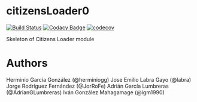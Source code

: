 # citizensLoader0
[![Build Status](https://travis-ci.org/Arquisoft/citizensLoader0.svg?branch=master)](https://travis-ci.org/Arquisoft/citizensLoader0)
[![Codacy Badge](https://api.codacy.com/project/badge/Grade/e680327c40a44a6b8378a8171066e341)](https://www.codacy.com/app/jelabra/citizensLoader0?utm_source=github.com&utm_medium=referral&utm_content=Arquisoft/citizensLoader0&utm_campaign=badger)
[![codecov](https://codecov.io/gh/Arquisoft/citizensLoader0/branch/master/graph/badge.svg)](https://codecov.io/gh/Arquisoft/citizensLoader0)

Skeleton of Citizens Loader module

# Authors

Herminio García González (@herminiogg)
Jose Emilio Labra Gayo (@labra)
Jorge Rodríguez Fernández (@JorRoFe)
Adrián García Lumbreras (@AdrianGLumbreras)
Iván González Mahagamage (@igm1990)
